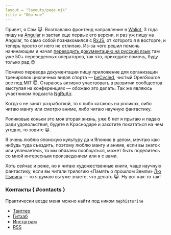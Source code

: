 ```yaml
---
layout = "layouts/page.njk"
title = "Обо мне"
---
```


Привет, я Сэм 😺. Возглавляю фронтенд направление в [Waliot](https://github.com/waliot), 3 года пишу на [Angular](https://angular.io) и застал еще первые его версии, и раз уж пишу на Angular, то само собой познакомился с [RxJS](https://rxjs.dev), от которого я в восторге, и теперь просто от него не отлипаю. Из-за чего решил помочь начинающим и начал [переводить документацию на русский язык](https://learnrxjs.ru) там уже 50+ переведенных операторов, так что, приходите помочь, буду только рад 😊

Помимо перевода документации пишу приложение для организации тренировок цикличных видов спорта — [beCycled](https://becycled.me), чистый OpenSource все под MIT 😇. Стараюсь активно участвовать в развитии сообщества выступая на конференциях — обожаю это делать. Так же являюсь участником подкаста [NgRuAir](https://github.com/ngRuAir/ngruair).

Когда я не занят разработкой, то я либо катаюсь на роликах, либо читаю мангу или смотрю аниме, либо читаю научную фантастику.

Роликовые коньки это моя вторая жизнь, уже 6 лет я прыгаю и падаю ради удовольствия, будете в Краснодаре и захотите покататься на чем угодно, то зовите 😁.

Я очень люблю японскую культуру да и Японию в целом, мечтаю как-нибудь туда съездить, поэтому люблю мангу и аниме, если вы знаток или увлекаетесь, то мы обязаны пообщаться, может быть поделитесь со мной интересным произведением или я с вами.

Хоть сейчас и реже, но я читаю художественные книги, чаще научную фантастику, если вы читали трилогию «Память о прошлом Земли» [Лю Цысиня](https://ru.wikipedia.org/wiki/%D0%9B%D1%8E_%D0%A6%D1%8B%D1%81%D0%B8%D0%BD%D1%8C) — то я думаю вы уже знаете, что делать 😹. Ну вот как-то так!

### Контакты { #contacts }

Практически везде меня можно найти под ником `mephistorine`

- [Твиттер](https://twitter.com/mephistorine)
- [Гитхаб](https://github.com/mephistorine)
- [Инстаграм](https://instagram.com/mephistorine)
- [RSS](/feed.xml)
